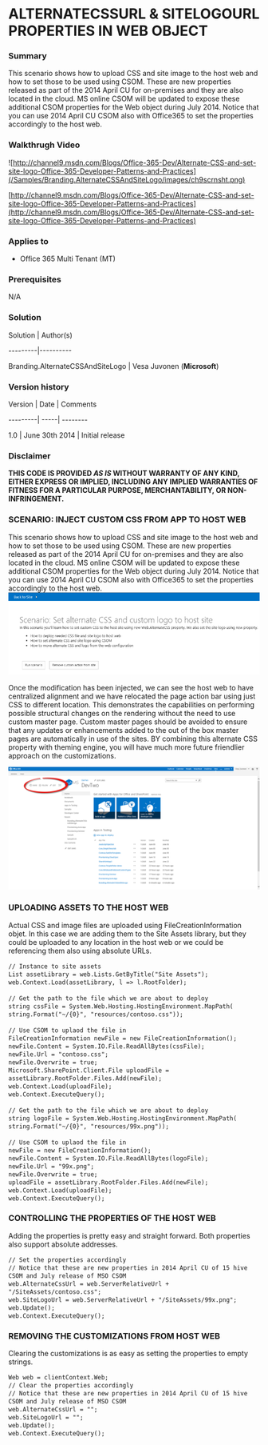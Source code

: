 # ALTERNATECSSURL & SITELOGOURL PROPERTIES IN WEB OBJECT #

### Summary ###
This scenario shows how to upload CSS and site image to the host web and how to set those to be used using CSOM. These are new properties released as part of the 2014 April CU for on-premises and they are also located in the cloud. MS online CSOM will be updated to expose these additional CSOM properties for the Web object during July 2014.
Notice that you can use 2014 April CU CSOM also with Office365 to set the properties accordingly to the host web.


### Walkthrugh Video ###

![http://channel9.msdn.com/Blogs/Office-365-Dev/Alternate-CSS-and-set-site-logo-Office-365-Developer-Patterns-and-Practices](/Samples/Branding.AlternateCSSAndSiteLogo/images/ch9scrnsht.png)

[http://channel9.msdn.com/Blogs/Office-365-Dev/Alternate-CSS-and-set-site-logo-Office-365-Developer-Patterns-and-Practices](http://channel9.msdn.com/Blogs/Office-365-Dev/Alternate-CSS-and-set-site-logo-Office-365-Developer-Patterns-and-Practices)

### Applies to ###
-  Office 365 Multi Tenant (MT)

### Prerequisites ###
N/A

### Solution ###
Solution | Author(s)

---------|----------

Branding.AlternateCSSAndSiteLogo | Vesa Juvonen (**Microsoft**)

### Version history ###

Version  | Date | Comments

---------| -----| --------

1.0  | June 30th 2014 | Initial release

### Disclaimer
**THIS CODE IS PROVIDED *AS IS* WITHOUT WARRANTY OF ANY KIND, EITHER EXPRESS OR IMPLIED, INCLUDING ANY IMPLIED WARRANTIES OF FITNESS FOR A PARTICULAR PURPOSE, MERCHANTABILITY, OR NON-INFRINGEMENT.**



### SCENARIO: INJECT CUSTOM CSS FROM APP TO HOST WEB ### 
This scenario shows how to upload CSS and site image to the host web and how to set those to be used using CSOM. These are new properties released as part of the 2014 April CU for on-premises and they are also located in the cloud. MS online CSOM will be updated to expose these additional CSOM properties for the Web object during July 2014.
Notice that you can use 2014 April CU CSOM also with Office365 to set the properties accordingly to the host web.
![](/Samples/Branding.AlternateCSSAndSiteLogo/images/001.png)

Once the modification has been injected, we can see the host web to have centralized alignment and we have relocated the page action bar using just CSS to different location. This demonstrates the capabilities on performing possible structural changes on the rendering without the need to use custom master page.
Custom master pages should be avoided to ensure that any updates or enhancements added to the out of the box master pages are automatically in use of the sites. BY combining this alternate CSS property with theming engine, you will have much more future friendlier approach on the customizations.

![](/Samples/Branding.AlternateCSSAndSiteLogo/images/002.png)

### UPLOADING ASSETS TO THE HOST WEB  
Actual CSS and image files are uploaded using FileCreationInformation objet. In this case we are adding them to the Site Assets library, but they could be uploaded to any location in the host web or we could be referencing them also using absolute URLs.
    
    // Instance to site assets
    List assetLibrary = web.Lists.GetByTitle("Site Assets");
    web.Context.Load(assetLibrary, l => l.RootFolder);
    
    // Get the path to the file which we are about to deploy
    string cssFile = System.Web.Hosting.HostingEnvironment.MapPath(
    string.Format("~/{0}", "resources/contoso.css"));
    
    // Use CSOM to uplaod the file in
    FileCreationInformation newFile = new FileCreationInformation();
    newFile.Content = System.IO.File.ReadAllBytes(cssFile);
    newFile.Url = "contoso.css";
    newFile.Overwrite = true;
    Microsoft.SharePoint.Client.File uploadFile = assetLibrary.RootFolder.Files.Add(newFile);
    web.Context.Load(uploadFile);
    web.Context.ExecuteQuery();
    
    // Get the path to the file which we are about to deploy
    string logoFile = System.Web.Hosting.HostingEnvironment.MapPath(
    string.Format("~/{0}", "resources/99x.png"));
    
    // Use CSOM to uplaod the file in
    newFile = new FileCreationInformation();
    newFile.Content = System.IO.File.ReadAllBytes(logoFile);
    newFile.Url = "99x.png";
    newFile.Overwrite = true;
    uploadFile = assetLibrary.RootFolder.Files.Add(newFile);
    web.Context.Load(uploadFile);
    web.Context.ExecuteQuery();

### CONTROLLING THE PROPERTIES OF THE HOST WEB
Adding the properties is pretty easy and straight forward. Both properties also support absolute addresses.

    // Set the properties accordingly
    // Notice that these are new properties in 2014 April CU of 15 hive CSOM and July release of MSO CSOM
    web.AlternateCssUrl = web.ServerRelativeUrl + "/SiteAssets/contoso.css";
    web.SiteLogoUrl = web.ServerRelativeUrl + "/SiteAssets/99x.png";
    web.Update();
    web.Context.ExecuteQuery();
    
### REMOVING THE CUSTOMIZATIONS FROM HOST WEB
Clearing the customizations is as easy as setting the properties to empty strings.
    
    Web web = clientContext.Web;
    // Clear the properties accordingly
    // Notice that these are new properties in 2014 April CU of 15 hive CSOM and July release of MSO CSOM
    web.AlternateCssUrl = "";
    web.SiteLogoUrl = "";
    web.Update();
    web.Context.ExecuteQuery();
    